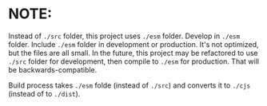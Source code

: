 # NOTE:

Instead of `./src` folder, this project uses `./esm` folder. Develop in `./esm` folder. Include `./esm` folder in development or production. It's not optimized, but the files are all small. In the future, this project may be refactored to use `./src` folder for development, then compile to `./esm` for production. That will be backwards-compatible.

Build process takes `./esm` folde (instead of `./src`) and converts it to `./cjs` (instead of to `./dist`).
